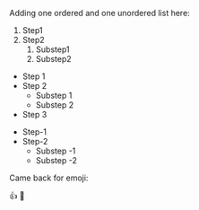 Adding one ordered and one unordered list here:

1. Step1
2. Step2
    1. Substep1
    2. Substep2



- Step 1
- Step 2
  - Substep 1
  - Substep 2
- Step 3


* Step-1
* Step-2
    * Substep -1 
    * Substep -2

Came back for emoji:

:+1: :tada:
